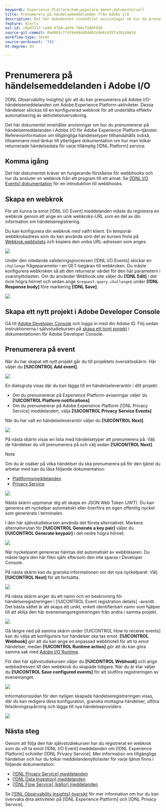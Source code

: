 ```yaml
---
keywords: Experience Platform;hem;populära ämnen;datumintervall
title: Prenumerera på händelsemeddelanden från Adobe I/O
description: Det här dokumentet innehåller anvisningar om hur du prenumererar på händelsemeddelanden i Adobe I/O för Adobe Experience Platform-tjänster. Referensinformation om tillgängliga händelsetyper tillhandahålls också, tillsammans med länkar till ytterligare dokumentation om hur man tolkar returnerade händelsedata för varje tillämplig [!DNL Platform] service.
feature: Alerts
exl-id: c0ad7217-ce84-47b0-abf6-76bcf280f026
source-git-commit: 0a4883cff4f8e04dd0dd62a9e01435fa302a9e54
workflow-type: tm+mt
source-wordcount: '741'
ht-degree: 0%

---
```


# Prenumerera på händelsemeddelanden i Adobe I/O

[!DNL Observability Insights] gör att du kan prenumerera på Adobe I/O-händelsemeddelanden om Adobe Experience Platform-aktiviteter. Dessa händelser skickas till en konfigurerad webkrok för att underlätta effektiv automatisering av aktivitetsövervakning.

Det här dokumentet innehåller anvisningar om hur du prenumererar på händelsemeddelanden i Adobe I/O för Adobe Experience Platform-tjänster. Referensinformation om tillgängliga händelsetyper tillhandahålls också, tillsammans med länkar till ytterligare dokumentation om hur man tolkar returnerade händelsedata för varje tillämplig [!DNL Platform] service.

## Komma igång

Det här dokumentet kräver en fungerande förståelse för webbhooks och hur du ansluter en webkrok från ett program till ett annat. Se [[!DNL I/O Events] dokumentation](https://www.adobe.io/apis/experienceplatform/events/docs.html#!adobedocs/adobeio-events/master/intro/webhook_docs_intro.md) för en introduktion till webbhooks.

## Skapa en webkrok

För att kunna ta emot [!DNL I/O Event] meddelanden måste du registrera en webkrok genom att ange en unik webkroks-URL som en del av din information om händelseregistrering.

Du kan konfigurera din webkrok med valfri klient. En temporär webbkrokadress som du kan använda som del av kursen finns på [Webkrok.webbplats](https://webhook.site/) och kopiera den unika URL-adressen som anges.

![](../images/notifications/webhook-url.png)

Under den inledande valideringsprocessen [!DNL I/O Events] skickar en `challenge` frågeparameter i en GET-begäran till webkroken. Du måste konfigurera webkroken så att den returnerar värdet för den här parametern i svarsnyttolasten. Om du använder Webhook.site väljer du **[!DNL Edit]** i det övre högra hörnet och sedan ange `$request.query.challenge$` under **[!DNL Response body]** före markering **[!DNL Save]**.

![](../images/notifications/response-challenge.png)

## Skapa ett nytt projekt i Adobe Developer Console

Gå till [Adobe Developer Console](https://www.adobe.com/go/devs_console_ui) och logga in med din Adobe ID. Följ sedan instruktionerna i självstudiekursen på [skapa ett tomt projekt](https://developer.adobe.com/developer-console/docs/guides/projects/projects-empty/) i dokumentationen för Adobe Developer Console.

## Prenumerera på event

När du har skapat ett nytt projekt går du till projektets översiktsskärm. Här väljer du **[!UICONTROL Add event]**.

![](../images/notifications/add-event-button.png)

En dialogruta visas där du kan lägga till en händelseleverantör i ditt projekt:

* Om du prenumererar på Experience Platform-aviseringar väljer du **[!UICONTROL Platform notifications]**
* Om du prenumererar på Adobe Experience Platform [!DNL Privacy Service] meddelanden, välja **[!UICONTROL Privacy Service Events]**

När du har valt en händelseleverantör väljer du **[!UICONTROL Next]**.

![](../images/notifications/event-provider.png)

På nästa skärm visas en lista med händelsetyper att prenumerera på. Välj de händelser du vill prenumerera på och välj sedan **[!UICONTROL Next]**.

>[!NOTE]
>
>Om du är osäker på vilka händelser du ska prenumerera på för den tjänst du arbetar med kan du läsa följande dokumentation:
>
>* [Plattformsmeddelanden](./rules.md)
>* [Privacy Service](../../privacy-service/privacy-events.md)


![](../images/notifications/choose-event-subscriptions.png)

Nästa skärm uppmanar dig att skapa en JSON Web Token (JWT). Du kan generera ett nyckelpar automatiskt eller överföra en egen offentlig nyckel som genererats i terminalen.

I den här självstudiekursen används det första alternativet. Markera alternativrutan för **[!UICONTROL Generate a key pair]** väljer du **[!UICONTROL Generate keypair]** i det nedre högra hörnet.

![](../images/notifications/generate-keypair.png)

När nyckelparet genereras hämtas det automatiskt av webbläsaren. Du måste lagra den här filen själv eftersom den inte sparas i Developer Console.

På nästa skärm kan du granska informationen om det nya nyckelparet. Välj **[!UICONTROL Next]** för att fortsätta.

![](../images/notifications/keypair-generated.png)

På nästa skärm anger du ett namn och en beskrivning för händelseregistreringen i [!UICONTROL Event registration details] -avsnitt. Det bästa sättet är att skapa ett unikt, enkelt identifierbart namn som hjälper till att skilja den här evenemangsregistreringen från andra i samma projekt.

![](../images/notifications/registration-details.png)

Gå längre ned på samma skärm under [!UICONTROL How to receive events] kan du välja att konfigurera hur händelser ska tas emot. **[!UICONTROL Webhook]** gör att du kan ange en anpassad webbhotell för att ta emot händelser, medan **[!UICONTROL Runtime action]** gör att du kan göra samma sak med [Adobe I/O Runtime](https://www.adobe.io/apis/experienceplatform/runtime/docs.html).

För den här självstudiekursen väljer du **[!UICONTROL Webhook]** och ange webbadressen till den webbkrok du skapade tidigare. När du är klar väljer du **[!UICONTROL Save configured events]** för att slutföra registreringen av evenemanget.

![](../images/notifications/receive-events.png)

Informationssidan för den nyligen skapade händelseregistreringen visas, där du kan redigera dess konfiguration, granska mottagna händelser, utföra felsökningsspårning och lägga till nya händelseproviders.

![](../images/notifications/registration-complete.png)

## Nästa steg

Genom att följa den här självstudiekursen har du registrerat en webkrok som du vill ta emot [!DNL I/O Event] meddelanden om [!DNL Experience Platform] och/eller [!DNL Privacy Service]. Mer information om tillgängliga händelser och hur du tolkar meddelandenyttolaster för varje tjänst finns i följande dokumentation:

* [[!DNL Privacy Service] meddelanden](../../privacy-service/privacy-events.md)
* [[!DNL Data Ingestion] meddelanden](../../ingestion/quality/subscribe-events.md)
* [[!DNL Flow Service] (källor) meddelanden](../../sources/notifications.md)

Se [[!DNL Observability Insights] översikt](../home.md) för mer information om hur du kan övervaka dina aktiviteter på [!DNL Experience Platform] och [!DNL Privacy Service].
